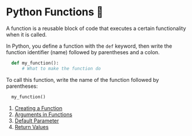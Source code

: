 # Python Functions :snake:

A function is a reusable block of code that executes a certain functionality when it is called.

In Python, you define a function with the `def` keyword, then write the function identifier (name) followed by parentheses and a colon. </br>

```python
  def my_function():
      # What to make the function do
```

To call this function, write the name of the function followed by parentheses:

```python
  my_function()
```

1.  [Creating a Function](create-function.py)
2.  [Arguments in Functions](arguments-functions.py)
3.  [Default Parameter](break-statement.py)
4.  [Return Values](continue-statement.py)
